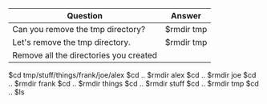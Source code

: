 |Question|Answer|
|--|--|
|Can you remove the tmp directory?|$rmdir tmp|
|Let's remove the tmp directory.|$rmdir tmp|
|Remove all the directories you created| 
$cd tmp/stuff/things/frank/joe/alex
$cd ..
$rmdir alex
$cd ..
$rmdir joe
$cd ..
$rmdir frank
$cd ..
$rmdir things
$cd ..
$rmdir stuff
$cd ..
$rmdir tmp
$cd ..
$ls



